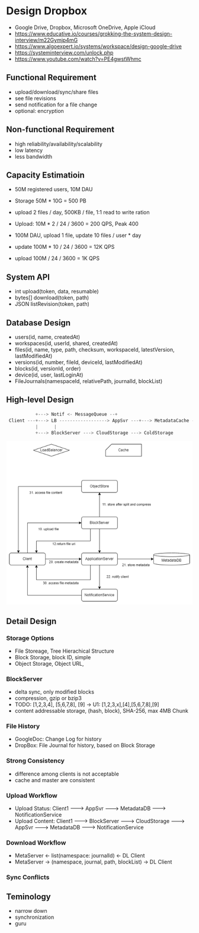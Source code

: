 # Design Dropbox
- Google Drive, Dropbox, Microsoft OneDrive, Apple iCloud
- https://www.educative.io/courses/grokking-the-system-design-interview/m22Gymjp4mG
- https://www.algoexpert.io/systems/workspace/design-google-drive
- https://systeminterview.com/unlock.php
- https://www.youtube.com/watch?v=PE4gwstWhmc

## Functional Requirement
- upload/download/sync/share files
- see file revisions
- send notification for a file change
- optional: encryption

## Non-functional Requirement
- high reliability/availability/scalability
- low latency
- less bandwidth

## Capacity Estimatioin
- 50M registered users, 10M DAU
- Storage 50M * 10G = 500 PB
- upload 2 files / day, 500KB / file, 1:1 read to write ration
- Upload: 10M * 2 / 24 / 3600 = 200 QPS, Peak 400

- 100M DAU, upload 1 file, update 10 files / user * day
- update 100M * 10 / 24 / 3600 = 12K QPS
- upload 100M / 24 / 3600 = 1K QPS

## System API
- int upload(token, data, resumable)
- bytes[] download(token, path)
- JSON listRevision(token, path)

## Database Design
- users(id, name, createdAt)
- workspaces(id, userId, shared, createdAt)
- files(id, name, type, path, checksum, workspaceId, latestVersion, lastModifiedAt)
- versions(id, number, fileId, deviceId, lastModifiedAt)
- blocks(id, versionId, order)
- device(id, user, lastLoginAt)
- FileJournals(namespaceId, relativePath, journalId, blockList)

## High-level Design
```java
           +---> Notif <- MessageQueue --+
 Client ---+---> LB ------------------> AppSvr ---+---> MetadataCache ---> MetadataDB
           |      |
           +---> BlockServer ---> CloudStorage ---> ColdStorage
```
![ImageURL](https://raw.githubusercontent.com/ryanwooabc/learn/main/src/main/java/systems/Dropbox/Design_Dropbox.png)

## Detail Design

### Storage Options
- File Storeage, Tree Hierachical Structure
- Block Storage, block ID, simple
- Object Storage, Object URL,

### BlockServer
- delta sync, only modified blocks
- compression, gzip or bzip3
- TODO: [1,2,3,4], [5,6,7,8], [9] -> U1: [1,2,3,x],[4],[5,6,7,8],[9]
- content addressable storage, (hash, block), SHA-256, max 4MB Chunk

### File History
- GoogleDoc: Change Log for history
- DropBox: File Journal for history, based on Block Storage

### Strong Consistency
- difference among clients is not acceptable
- cache and master are consistent

### Upload Workflow
- Upload Status: Client1 ---> AppSvr ---> MetadataDB ---> NotificationService
- Upload Content: Client1 ---> BlockServer ---> CloudStorage ---> AppSvr ---> MetadataDB ---> NotificationService

### Download Workflow
- MetaServer <- list(namespace: journalId) <- DL Client
- MetaServer -> (namespace, journal, path, blockList) -> DL Client

### Sync Conflicts

## Teminology
- narrow down
- synchronization
- guru
